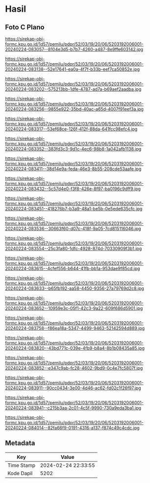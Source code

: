 # Hasil

## Foto C Plano

https://sirekap-obj-formc.kpu.go.id/1d57/pemilu/pdpr/52/03/19/20/06/5203192006001-20240224-083057--8104e3d5-b7b7-4260-a487-8e9ffe603142.jpg

https://sirekap-obj-formc.kpu.go.id/1d57/pemilu/pdpr/52/03/19/20/06/5203192006001-20240224-083138--52e17641-ea0a-4f7f-b33b-eef7ca50852e.jpg

https://sirekap-obj-formc.kpu.go.id/1d57/pemilu/pdpr/52/03/19/20/06/5203192006001-20240224-083202--575213bb-1dfe-4787-ad7a-b69aef2aadba.jpg

https://sirekap-obj-formc.kpu.go.id/1d57/pemilu/pdpr/52/03/19/20/06/5203192006001-20240224-083256--9855e922-35bd-40ac-a65d-4007f91eef3a.jpg

https://sirekap-obj-formc.kpu.go.id/1d57/pemilu/pdpr/52/03/19/20/06/5203192006001-20240224-083317--53ef68ce-126f-412f-88da-641fcc98efc4.jpg

https://sirekap-obj-formc.kpu.go.id/1d57/pemilu/pdpr/52/03/19/20/06/5203192006001-20240224-083352--383fd3c3-9d1c-4ec6-98b8-1a042afb1138.jpg

https://sirekap-obj-formc.kpu.go.id/1d57/pemilu/pdpr/52/03/19/20/06/5203192006001-20240224-083411--38d14e9a-feda-46e3-8b55-208cde53aafe.jpg

https://sirekap-obj-formc.kpu.go.id/1d57/pemilu/pdpr/52/03/19/20/06/5203192006001-20240224-083432--5c57d4e0-f3f8-426e-8f97-ba0196c9dff9.jpg

https://sirekap-obj-formc.kpu.go.id/1d57/pemilu/pdpr/52/03/19/20/06/5203192006001-20240224-083451--418276b7-b3a9-48a1-be5b-0e5ede635cfc.jpg

https://sirekap-obj-formc.kpu.go.id/1d57/pemilu/pdpr/52/03/19/20/06/5203192006001-20240224-083536--30663f60-d07c-418f-9a05-7cd815116046.jpg

https://sirekap-obj-formc.kpu.go.id/1d57/pemilu/pdpr/52/03/19/20/06/5203192006001-20240224-083554--25c3fa80-1dfc-4928-874d-70330909f3b1.jpg

https://sirekap-obj-formc.kpu.go.id/1d57/pemilu/pdpr/52/03/19/20/06/5203192006001-20240224-083615--4cfef556-b644-41fb-bb1a-953dae9f85cd.jpg

https://sirekap-obj-formc.kpu.go.id/1d57/pemilu/pdpr/52/03/19/20/06/5203192006001-20240224-083633--b65fb192-aa58-4450-9356-27a79769d2c8.jpg

https://sirekap-obj-formc.kpu.go.id/1d57/pemilu/pdpr/52/03/19/20/06/5203192006001-20240224-083652--10959e3c-05f1-42c3-9a22-609f686d5901.jpg

https://sirekap-obj-formc.kpu.go.id/1d57/pemilu/pdpr/52/03/19/20/06/5203192006001-20240224-083758--f86ea18a-5347-4499-9463-52142594d889.jpg

https://sirekap-obj-formc.kpu.go.id/1d57/pemilu/pdpr/52/03/19/20/06/5203192006001-20240224-083820--43bd771c-039e-4fb9-b8a4-8b1b08435a85.jpg

https://sirekap-obj-formc.kpu.go.id/1d57/pemilu/pdpr/52/03/19/20/06/5203192006001-20240224-083852--e347c9ab-fc28-4602-9bd9-0c4e7fc5807f.jpg

https://sirekap-obj-formc.kpu.go.id/1d57/pemilu/pdpr/52/03/19/20/06/5203192006001-20240224-083911--90cc0434-3e00-4d46-ac62-fd02c1f26f97.jpg

https://sirekap-obj-formc.kpu.go.id/1d57/pemilu/pdpr/52/03/19/20/06/5203192006001-20240224-083941--c215b3aa-2c01-4c5f-9990-730a9eda3ba1.jpg

https://sirekap-obj-formc.kpu.go.id/1d57/pemilu/pdpr/52/03/19/20/06/5203192006001-20240224-084014--82fa66f9-0191-4316-a137-f874c49c4cdc.jpg


## Metadata

| Key        | Value               |
| ---------- | ------------------- |
| Time Stamp | 2024-02-24 22:33:55 |
| Kode Dapil | 5202                |



